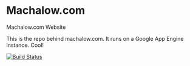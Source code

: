 # Machalow.com
Machalow.com Website

This is the repo behind machalow.com. It runs on a Google App Engine instance. Cool!

[![Build Status](https://github.com/csm10495/machalow.com/workflows/machalowcom_actions/badge.svg)](https://github.com/csm10495/machalowcom/actions)
